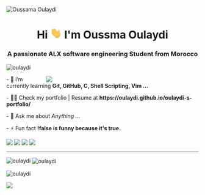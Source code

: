 ![Oussama Oulaydi](https://github.com/oulaydi/oulaydi/assets/130802700/900af5d1-600c-4bd4-893c-33930ee27fc9)

<h1 align="center">Hi <img src="https://github.com/aysuarex/aysuarex/blob/main/wave.gif" width="30px"> I'm Oussma Oulaydi</h1>
<h3 align="center">A passionate ALX software engineering Student from Morocco</h3>

<p align="left"> <img src="https://komarev.com/ghpvc/?username=oulaydi&label=Profile%20views&color=0e75b6&style=flat" alt="oulaydi" /> </p>

<img src="https://raw.githubusercontent.com/MicaelliMedeiros/micaellimedeiros/master/image/computer-illustration.png" min-width="400px" max-width="400px" width="400px" align="right">

<p align="left"> 
  - 🌱 I’m currently learning <b>Git, GitHub, C, Shell Scripting, Vim ...</b>
</p>

<p align="left">
    - 👨‍💻 Check my portfolio | Resume at <b>https://oulaydi.github.io/oulaydi-s-portfolio/</b>
</p>

<p align="left">
    - 💬 Ask me about <i>Anything ...</i>
</p>

<p align="left">
  - ⚡ Fun fact <b>!false is funny because it's true.</b>
</p>

<p align="left">
  <a href="mailto:oussama.oulaydi@gmail.com" target="_blank" alt="Gmail">
  <img src="https://img.shields.io/badge/-Gmail-FF0000?style=flat-square&labelColor=FF0000&logo=gmail&logoColor=white&link=LINK-DO-SEU-GMAIL" /></a>

  <a href="https://www.linkedin.com/in/oussamaoulaydi" target="_blank" alt="LinkedIn">
  <img src="https://img.shields.io/badge/-Linkedin-0e76a8?style=flat-square&logo=Linkedin&logoColor=white&link=LINK-DO-SEU-LINKEDIN" /></a>

  <a href="https://twitter.com/oulaybat_o" target="_blank" alt="Twitter">
  <img src="https://img.shields.io/badge/-Twitter-3b5998?style=flat-square&labelColor=3b5998&logo=twitter&logoColor=white&link=LINK-DO-SEU-TWITTER"/></a>

  <a href="https://wa.me/+212661857191" target="_blank" alt="WhatsApp">
  <img src="https://img.shields.io/badge/-WhatsApp-25d366?style=flat-square&labelColor=25d366&logo=whatsapp&logoColor=white&link=API-DO-SEU-WHATSAPP"/></a>
</p>




<hr>

<p><img align="left" src="https://github-readme-stats.vercel.app/api/top-langs?username=oulaydi&show_icons=true&locale=en&layout=compact" alt="oulaydi" /></p>

<p>&nbsp;<img align="center" src="https://github-readme-stats.vercel.app/api?username=oulaydi&show_icons=true&locale=en" alt="oulaydi" /></p>

<p><img align="center" src="https://github-readme-streak-stats.herokuapp.com/?user=oulaydi&" alt="oulaydi" /></p>

<img src="https://media.giphy.com/media/WUlplcMpOCEmTGBtBW/giphy.gif" width="30">
